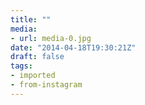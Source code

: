 ```yaml
---
title: ""
media:
- url: media-0.jpg
date: "2014-04-18T19:30:21Z"
draft: false
tags:
- imported
- from-instagram
---
```

